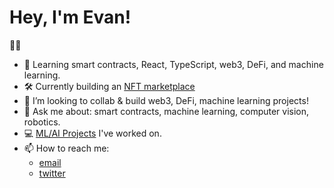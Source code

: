 # Hey, I'm Evan!

🧙‍♂️

- 🌱 Learning smart contracts, React, TypeScript, web3, DeFi, and machine learning.
- 🛠️ Currently building an [NFT marketplace](https://github.com/evantancy/nft-marketplace)
- 👯 I’m looking to collab & build web3, DeFi, machine learning projects!
- 💬 Ask me about: smart contracts, machine learning, computer vision, robotics.
- 💻 [ML/AI Projects](https://evantancy.github.io/projects) I've worked on.
- 📫 How to reach me: 
  - [email](mailto:tcyevan@gmail.com) 
  - [twitter](https://twitter.com/nat_nave)

<!--
**evan-tan/evan-tan** is a ✨ _special_ ✨ repository because its `README.md` (this file) appears on your GitHub profile.

Here are some ideas to get you started:
- 👯 I’m looking to collaborate on ...
- 🤔 I’m looking for help with ...
- 😄 Pronouns: ...
- ⚡ Fun fact: ...
-->
